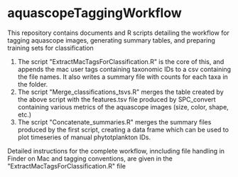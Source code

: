 # aquascopeTaggingWorkflow
This repository contains documents and R scripts detailing the workflow for tagging aquascope images, generating summary tables, and preparing training sets for classification

1. The script "ExtractMacTagsForClassification.R" is the core of this, and appends the mac user tags containing taxonomic IDs to a csv containing the file names. It also writes a summary file with counts for each taxa in the folder.
2. The script "Merge_classifications_tsvs.R" merges the table created by the above script with the features.tsv file produced by SPC_convert containing various metrics of the aquascope images (size, color, shape, etc.)
3. The script "Concatenate_summaries.R" merges the summary files produced by the first script, creating a data frame which can be used to plot timeseries of manual phytotplankton IDs.

Detailed instructions for the complete workflow, inncluding file handling in Finder on Mac and tagging conventions, are given in the "ExtractMacTagsForClassification.R" file


